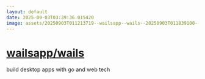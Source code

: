 ```yaml
---
layout: default
date: 2025-09-03T03:39:36.015420
image: assets/20250903T011213719--wailsapp--wails--20250903T011839100--cropped.png
---
```


# [wailsapp/wails](https://github.com/wailsapp/wails)

build desktop apps with go and web tech
